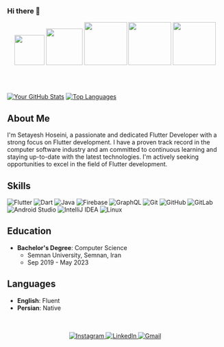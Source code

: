 ### Hi there 👋

<!--
**setayeshce/setayeshce** is a ✨ _special_ ✨ repository because its `README.md` (this file) appears on your GitHub profile.

Here are some ideas to get you started:

- 🔭 I’m currently working on ...
- 🌱 I’m currently learning ...
- 👯 I’m looking to collaborate on ...
- 🤔 I’m looking for help with ...
- 💬 Ask me about ...
- 📫 How to reach me: ...
- 😄 Pronouns: ...
- ⚡ Fun fact: ...
-->

<p align="center">
  <img src="https://github.com/mahdidahouei/mahdidahouei/assets/58371632/69870ff3-aee2-4f00-9422-d4bb4da5cf76" width="70">
  <img src="https://upload.wikimedia.org/wikipedia/commons/thumb/c/c6/Dart_logo.png/600px-Dart_logo.png?20220718193800" width="85">
  <img src="https://i.giphy.com/media/KzJkzjggfGN5Py6nkT/200.webp" width="100">
  <img src="https://i.giphy.com/media/IdyAQJVN2kVPNUrojM/200.webp" width="100">
  <img src="https://i.giphy.com/media/eNAsjO55tPbgaor7ma/200w.webp" width="100">
</p>

<br>
<br>

[![Your GitHub Stats](https://github-readme-stats.vercel.app/api?username=setayeshce&show_icons=true&theme=tokyonight&hide=prs)](https://github.com/setayeshce/github-readme-stats)
[![Top Languages](https://github-readme-stats.vercel.app/api/top-langs/?username=setayeshce&langs_count=9&layout=compact&theme=tokyonight)](https://github.com/setayeshce/github-readme-stats)

## About Me
I'm Setayesh Hoseini, a passionate and dedicated Flutter Developer with a strong focus on Flutter development. I have a proven track record in the computer software industry and am committed to continuous learning and staying up-to-date with the latest technologies. I'm actively seeking opportunities to excel in the field of Flutter development.

## Skills
![Flutter](https://img.shields.io/badge/Flutter-%230175C2.svg?style=flat&logo=flutter&logoColor=FFFFFF)
![Dart](https://img.shields.io/badge/Dart-%230175C2.svg?style=flat&logo=dart&logoColor=FFFFFF)
![Java](https://img.shields.io/badge/-Java-007396?style=flat&logo=java&logoColor=FFFFFF)
![Firebase](https://img.shields.io/badge/-Firebase-FFCA28?style=flat&logo=firebase&logoColor=222222)
![GraphQL](https://img.shields.io/badge/-GraphQL-E10098?style=flat&logo=graphql&logoColor=FFFFFF)
![Git](https://img.shields.io/badge/-Git-F05032?style=flat&logo=git&logoColor=FFFFFF)
![GitHub](https://img.shields.io/badge/-GitHub-181717?style=flat&logo=github&logoColor=FFFFFF)
![GitLab](https://img.shields.io/badge/-GitLab-222222?style=flat&logo=GitLab&logoColor=FCC624)
![Android Studio](https://img.shields.io/badge/-AndroidStudio-3DDC84?style=flat&logo=android-studio&logoColor=FFFFFF)
![IntelliJ IDEA](https://img.shields.io/badge/-IntelliJIDEA-000000?style=flat&logo=intellij-idea&logoColor=FFFFFF)
![Linux](https://img.shields.io/badge/-Linux-FCC624?style=flat&logo=linux&logoColor=222222)

## Education
- **Bachelor's Degree**: Computer Science
  - Semnan University, Semnan, Iran
  - Sep 2019 - May 2023

## Languages
- **English**: Fluent
- **Persian**: Native

</br>
</br>

<div align="center">
  <a href="http://www.instagram.com/setayeshce/">
    <img alt="Instagram" src="https://img.shields.io/badge/instagram-ea4456.svg?&style=for-the-badge&logo=instagram&logoColor=white" />
  </a>
  <a href="https://www.linkedin.com/in/setayesh-hoseini-6b655a231/">
    <img alt="LinkedIn" src="https://img.shields.io/badge/-LinkedIn-0A66C2?style=for-the-badge&logo=linkedin&logoColor=white" />
  </a>
  <a href="mailto:setayesh.hoseiini79@gmail.com">
    <img alt="Gmail" src="https://img.shields.io/badge/-GMAIL-D14836?style=for-the-badge&logo=gmail&logoColor=white" />
  </a>
</div>
